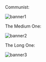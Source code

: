Communist:

![banner1](https://user-images.githubusercontent.com/114002226/212937970-9bb8f64f-9a8f-4b33-83f7-f2f64728dca2.png)

The Medium One:

![banner2](https://user-images.githubusercontent.com/114002226/212938438-8867da0b-7d74-443a-9146-7f4c7c4bbeff.png)

The Long One:

![banner3](https://user-images.githubusercontent.com/114002226/212938547-0c895245-0d28-4152-bf20-9789e941aba5.png)
